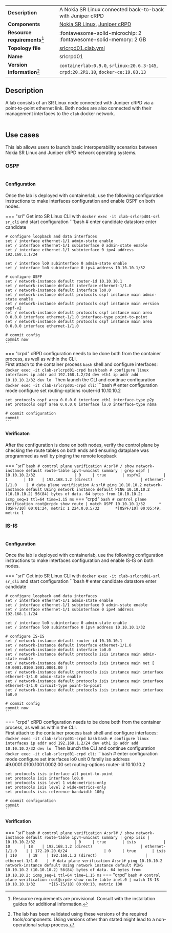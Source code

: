 |                               |                                                                                    |
| ----------------------------- | ---------------------------------------------------------------------------------- |
| **Description**               | A Nokia SR Linux connected back-to-back with Juniper cRPD                          |
| **Components**                | [Nokia SR Linux][srl], [Juniper cRPD][crpd]                                        |
| **Resource requirements**[^1] | :fontawesome-solid-microchip: 2 <br/>:fontawesome-solid-memory: 2 GB               |
| **Topology file**             | [srlcrpd01.clab.yml][topofile]                                                     |
| **Name**                      | srlcrpd01                                                                          |
| **Version information**[^2]   | `containerlab:0.9.0`, `srlinux:20.6.3-145`, `crpd:20.2R1.10`, `docker-ce:19.03.13` |

## Description
A lab consists of an SR Linux node connected with Juniper cRPD via a point-to-point ethernet link. Both nodes are also connected with their management interfaces to the `clab` docker network.

<div class="mxgraph" style="max-width:100%;border:1px solid transparent;margin:0 auto; display:block;" data-mxgraph="{&quot;page&quot;:0,&quot;zoom&quot;:1.5,&quot;highlight&quot;:&quot;#0000ff&quot;,&quot;nav&quot;:true,&quot;check-visible-state&quot;:true,&quot;resize&quot;:true,&quot;url&quot;:&quot;https://raw.githubusercontent.com/srl-labs/containerlab/diagrams/srlcrpd01&quot;}"></div>

## Use cases
This lab allows users to launch basic interoperability scenarios between Nokia SR Linux and Juniper cRPD network operating systems.

### OSPF
<div class="mxgraph" style="max-width:100%;border:1px solid transparent;margin:0 auto; display:block;" data-mxgraph="{&quot;page&quot;:2,&quot;zoom&quot;:1.5,&quot;highlight&quot;:&quot;#0000ff&quot;,&quot;nav&quot;:true,&quot;check-visible-state&quot;:true,&quot;resize&quot;:true,&quot;url&quot;:&quot;https://raw.githubusercontent.com/srl-labs/containerlab/diagrams/srlcrpd01&quot;}"></div>

#### Configuration
Once the lab is deployed with containerlab, use the following configuration instructions to make interfaces configuration and enable OSPF on both nodes.

=== "srl"
    Get into SR Linux CLI with `docker exec -it clab-srlcrpd01-srl sr_cli` and start configuration
    ```bash
    # enter candidate datastore
    enter candidate
    
    # configure loopback and data interfaces
    set / interface ethernet-1/1 admin-state enable
    set / interface ethernet-1/1 subinterface 0 admin-state enable
    set / interface ethernet-1/1 subinterface 0 ipv4 address 192.168.1.1/24

    set / interface lo0 subinterface 0 admin-state enable
    set / interface lo0 subinterface 0 ipv4 address 10.10.10.1/32

    # configure OSPF
    set / network-instance default router-id 10.10.10.1
    set / network-instance default interface ethernet-1/1.0
    set / network-instance default interface lo0.0
    set / network-instance default protocols ospf instance main admin-state enable
    set / network-instance default protocols ospf instance main version ospf-v2
    set / network-instance default protocols ospf instance main area 0.0.0.0 interface ethernet-1/1.0 interface-type point-to-point
    set / network-instance default protocols ospf instance main area 0.0.0.0 interface ethernet-1/1.0

    # commit config
    commit now
    ```
=== "crpd"
    cRPD configuration needs to be done both from the container process, as well as within the CLI.  
    First attach to the container process `bash` shell and configure interfaces: `docker exec -it clab-srlcrpd01-crpd bash`
    ```bash
    # configure linux interfaces
    ip addr add 192.168.1.2/24 dev eth1
    ip addr add 10.10.10.2/32 dev lo
    ```
    Then launch the CLI and continue configuration `docker exec -it clab-srlcrpd01-crpd cli`:
    ```bash
    # enter configuration mode
    configure
    set routing-options router-id 10.10.10.2

    set protocols ospf area 0.0.0.0 interface eth1 interface-type p2p
    set protocols ospf area 0.0.0.0 interface lo.0 interface-type nbma
    
    # commit configuration
    commit
    ```

#### Verificaton
After the configuration is done on both nodes, verify the control plane by checking the route tables on both ends and ensuring dataplane was programmed as well by pinging the remote loopback

=== "srl"
    ```bash
    # control plane verification
    A:srl# / show network-instance default route-table ipv4-unicast summary | grep ospf
    | 10.10.10.2/32                 | 0     | true       | ospfv2          | 1       | 10    | 192.168.1.2 (direct)                     | ethernet-1/1.0    |
    ```
    ```
    # data plane verification
    A:srl# ping 10.10.10.2 network-instance default
    Using network instance default
    PING 10.10.10.2 (10.10.10.2) 56(84) bytes of data.
    64 bytes from 10.10.10.2: icmp_seq=1 ttl=64 time=1.15 ms
    ```
=== "crpd"
    ```bash
    # control plane verification
    root@crpd> show route | match OSPF
    10.10.10.1/32      *[OSPF/10] 00:01:24, metric 1
    224.0.0.5/32       *[OSPF/10] 00:05:49, metric 1
    ```

### IS-IS
<div class="mxgraph" style="max-width:100%;border:1px solid transparent;margin:0 auto; display:block;" data-mxgraph="{&quot;page&quot;:1,&quot;zoom&quot;:1.5,&quot;highlight&quot;:&quot;#0000ff&quot;,&quot;nav&quot;:true,&quot;check-visible-state&quot;:true,&quot;resize&quot;:true,&quot;url&quot;:&quot;https://raw.githubusercontent.com/srl-labs/containerlab/diagrams/srlcrpd01&quot;}"></div>

#### Configuration
Once the lab is deployed with containerlab, use the following configuration instructions to make interfaces configuration and enable IS-IS on both nodes.

=== "srl"
    Get into SR Linux CLI with `docker exec -it clab-srlcrpd01-srl sr_cli` and start configuration
    ```bash
    # enter candidate datastore
    enter candidate
    
    # configure loopback and data interfaces
    set / interface ethernet-1/1 admin-state enable
    set / interface ethernet-1/1 subinterface 0 admin-state enable
    set / interface ethernet-1/1 subinterface 0 ipv4 address 192.168.1.1/24

    set / interface lo0 subinterface 0 admin-state enable
    set / interface lo0 subinterface 0 ipv4 address 10.10.10.1/32

    # configure IS-IS
    set / network-instance default router-id 10.10.10.1
    set / network-instance default interface ethernet-1/1.0
    set / network-instance default interface lo0.0
    set / network-instance default protocols isis instance main admin-state enable
    set / network-instance default protocols isis instance main net [ 49.0001.0100.1001.0001.00 ]
    set / network-instance default protocols isis instance main interface ethernet-1/1.0 admin-state enable
    set / network-instance default protocols isis instance main interface ethernet-1/1.0 circuit-type point-to-point
    set / network-instance default protocols isis instance main interface lo0.0

    # commit config
    commit now
    ```
=== "crpd"
    cRPD configuration needs to be done both from the container process, as well as within the CLI.  
    First attach to the container process `bash` shell and configure interfaces: `docker exec -it clab-srlcrpd01-crpd bash`
    ```bash
    # configure linux interfaces
    ip addr add 192.168.1.2/24 dev eth1
    ip addr add 10.10.10.2/32 dev lo
    ```
    Then launch the CLI and continue configuration `docker exec -it clab-srlcrpd01-crpd cli`:
    ```bash
    # enter configuration mode
    configure
    set interfaces lo0 unit 0 family iso address 49.0001.0100.1001.0002.00
    set routing-options router-id 10.10.10.2

    set protocols isis interface all point-to-point
    set protocols isis interface lo0.0
    set protocols isis level 1 wide-metrics-only
    set protocols isis level 2 wide-metrics-only
    set protocols isis reference-bandwidth 100g
    
    # commit configuration
    commit
    ```

#### Verification
=== "srl"
    ```bash
    # control plane verification
    A:srl# / show network-instance default route-table ipv4-unicast summary | grep isis
    | 10.10.10.2/32                 | 0     | true       | isis            | 10      | 18    | 192.168.1.2 (direct)                     | ethernet-1/1.0    |
    | 172.20.20.0/24                | 0     | true       | isis            | 110     | 18    | 192.168.1.2 (direct)                     | ethernet-1/1.0    |
    ```
    ```
    # data plane verification
    A:srl# ping 10.10.10.2 network-instance default
    Using network instance default
    PING 10.10.10.2 (10.10.10.2) 56(84) bytes of data.
    64 bytes from 10.10.10.2: icmp_seq=1 ttl=64 time=1.15 ms
    ```
=== "crpd"
    ```bash
    # control plane verification
    root@crpd> show route table inet.0 | match IS-IS
    10.10.10.1/32      *[IS-IS/18] 00:00:13, metric 100
    ```

[srl]: https://www.nokia.com/networks/products/service-router-linux-NOS/
[crpd]: https://www.juniper.net/documentation/us/en/software/crpd/crpd-deployment/topics/concept/understanding-crpd.html
[topofile]: https://github.com/srl-labs/containerlab/tree/master/lab-examples/srlcrpd01/srlcrpd01.clab.yml

[^1]: Resource requirements are provisional. Consult with the installation guides for additional information.
[^2]: The lab has been validated using these versions of the required tools/components. Using versions other than stated might lead to a non-operational setup process.

<script type="text/javascript" src="https://viewer.diagrams.net/js/viewer-static.min.js" async></script>